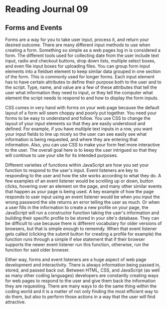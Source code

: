 # Reading Journal 09

## Forms and Events

Forms are a way for you to take user input, process it, and return your desired outcome. There are many different input methods to use when creating a form. Something so simple as a web pages log in is considered a form. The different tools used for collecting date from the user include text input, radio and checkout buttons, drop down lists, multiple select boxes, and even file input boxes for uploading files. You can group form input elements into a fieldset element to keep similar data grouped in one section of the form. This is commonly used for longer forms. Each input element has to have certain attributes to define their purpose both to the user and to the script. Type, name, and value are a few of these attributes that tell the user what information they need to input, or they tell the computer what element the script needs to respond to and how to display the form inputs.

CSS comes in very hand with forms on your web page because the default layout of a form will seem choppy and poorly put together. You need your forms to be easy to understand and follow. You use CSS to change the layout of your input elements so that they are easily understood and defined. For example, if you have multiple text inputs in a row, you want your input fields to line up nicely so the user can see easily see what information is being requested, and where they are entering that information. Also, you can use CSS to make your form feel more interactive to the user. The overall goal here is to keep the user intrigued so that they will continue to use your site for its intended purposes.

Different varieties of functions within JavaScript are how you set your function to respond to the user's input. Event listeners are key to responding to the user and how the site works according to what they do. A few examples of an event listener would be scrolling up or down, button clicks, hovering over an element on the page, and many other similar events that happen as your page is being used. A key example of how the page responds to user input using an event listener would be when you input the wrong password the site returns an error telling the user as much. Or when a user fills in the information to create a new profile on your page, the JavaScript will run a constructor function taking the user's information and building their specific profile to be stored in your site's database. They can be difficult to use because there is different vocabulary for older versions of browsers, but that is simple enough to rememdy. When that event listener gets called \(clicking the submit button for creating a profile for example\) the function runs through a simple if else statement that if their browser supports the newer event listener run this function, otherwise, run the function for said older browser.

Either way, forms and event listeners are a huge aspect of web page development and interactivity. There is always information being passed in, stored, and passed back out. Between HTML, CSS, and JavaScript \(as well as many other coding languages\) developers are constantly creating ways for web pages to respond to the user and give them back the information they are requesting. There are many ways to do the same thing within the coding world and it is a matter of not only finding the most efficient way to do them, but also to perform those actions in a way that the user will find attractive.
